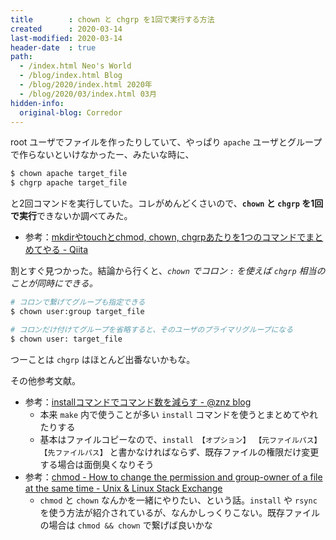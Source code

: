 ```yaml
---
title        : chown と chgrp を1回で実行する方法
created      : 2020-03-14
last-modified: 2020-03-14
header-date  : true
path:
  - /index.html Neo's World
  - /blog/index.html Blog
  - /blog/2020/index.html 2020年
  - /blog/2020/03/index.html 03月
hidden-info:
  original-blog: Corredor
---
```


root ユーザでファイルを作ったりしていて、やっぱり `apache` ユーザとグループで作らないといけなかったー、みたいな時に、

```bash
$ chown apache target_file
$ chgrp apache target_file
```

と2回コマンドを実行していた。コレがめんどくさいので、**`chown` と `chgrp` を1回で実行**できないか調べてみた。

- 参考：[mkdirやtouchとchmod, chown, chgrpあたりを1つのコマンドでまとめてやる - Qiita](https://qiita.com/kitoo/items/9b9ac98c0d059bd1ab1f)

割とすぐ見つかった。結論から行くと、_`chown` でコロン `:` を使えば `chgrp` 相当のことが同時にできる。_

```bash
# コロンで繋げてグループも指定できる
$ chown user:group target_file

# コロンだけ付けてグループを省略すると、そのユーザのプライマリグループになる
$ chown user: target_file
```

つーことは `chgrp` はほとんど出番ないかもな。

その他参考文献。

- 参考：[installコマンドでコマンド数を減らす - @znz blog](https://blog.n-z.jp/blog/2014-02-14-install.html)
  - 本来 `make` 内で使うことが多い `install` コマンドを使うとまとめてやれたりする
  - 基本はファイルコピーなので、`install 【オプション】 【元ファイルパス】 【先ファイルパス】` と書かなければならず、既存ファイルの権限だけ変更する場合は面倒臭くなりそう
- 参考：[chmod - How to change the permission and group-owner of a file at the same time - Unix & Linux Stack Exchange](https://unix.stackexchange.com/questions/202238/how-to-change-the-permission-and-group-owner-of-a-file-at-the-same-time)
  - `chmod` と `chown` なんかを一緒にやりたい、という話。`install` や `rsync` を使う方法が紹介されているが、なんかしっくりこない。既存ファイルの場合は `chmod && chown` で繋げば良いかな
